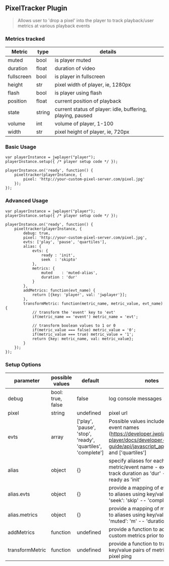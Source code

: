 ## PixelTracker Plugin

> Allows user to 'drop a pixel' into the player to track playback/user metrics at various playback events

### Metrics tracked
| Metric     | type   | details                                                    |
|------------|--------|------------------------------------------------------------|
| muted      | bool   | is player muted                                            |
| duration   | float  | duration of video                                          |
| fullscreen | bool   | is player in fullscreen                                    |
| height     | str    | pixel width of player, ie, 1280px                          |
| flash      | bool   | is player using flash                                      |
| position   | float  | current position of playback                               |
| state      | string | current status of player: idle, buffering, playing, paused |
| volume     | int    | volume of player, 1-100                                    |
| width      | str    | pixel height of player, ie, 720px                          |

### Basic Usage
```
var playerInstance = jwplayer("player");
playerInstance.setup({ /* player setup code */ });

playerInstance.on('ready', function() {
    pixeltracker(playerInstance, {
        pixel: 'http://your-custom-pixel-server.com/pixel.jpg'
    });
});
```

### Advanced Usage
```
var playerInstance = jwplayer("player");
playerInstance.setup({ /* player setup code */ });

playerInstance.on('ready', function() {
    pixeltracker(playerInstance, {
        debug: true,
        pixel: 'http://your-custom-pixel-server.com/pixel.jpg',
        evts: ['play', 'pause', 'quartiles'],
        alias: {
            evts: {
                ready : 'init',
                seek  : 'skipto'
            },
            metrics: {
                muted    : 'muted-alias',
                duration : 'dur'
            }
        },
        addMetrics: function(evt_name) {
            return [{key: 'player', val: 'jwplayer'}];
        },
        transformMetric: function(metric_name, metric_value, evt_name) {
            // transform the 'event' key to 'evt'
            if(metric_name == 'event') metric_name = 'evt';
            
            // transform boolean values to 1 or 0
            if(metric_value === false) metric_value = '0';
            if(metric_value === true) metric_value = '1';
            return {key: metric_name, val: metric_value};
        }
    });
});
```

### Setup Options

| parameter       | possible values   | default   | notes                                                                                                        | required |
|-----------------|-------------------|-----------|--------------------------------------------------------------------------------------------------------------|----------|
| debug           | bool: true, false | false     | log console messages                                                                                         | no       |
| pixel           | string            | undefined | pixel url                                                                                                    | yes      |
| evts            | array             | ['play', 'pause', 'stop', 'ready', 'quartiles', 'complete']        | Possible values include all JWPlayer event names (https://developer.jwplayer.com/jw-player/docs/developer-guide/api/javascript_api_reference/) and ['quartiles']                                                                                                             | no       |
| alias           | object            | {}        | specify aliases for each metric/event name - examples:  -- track duration as 'dur' -- track ready as 'init'  | no       |
| alias.evts      | object            | {}        | provide a mapping of event names to aliases using key/val pairing: -- 'seek': 'skip' -- 'complete': 'finish' | no       |
| alias.metrics   | object            | {}        | provide a mapping of metric names to aliases using key/val pairing: -- 'muted': 'm' -- 'duration': 'dur'     | no       |
| addMetrics      | function          | undefined | provide a function to add additional, custom metrics prior to a pixel ping                                   | no       |
| transformMetric | function          | undefined | provide a function to transform key/value pairs of metrics prior to pixel ping                               | no       |
